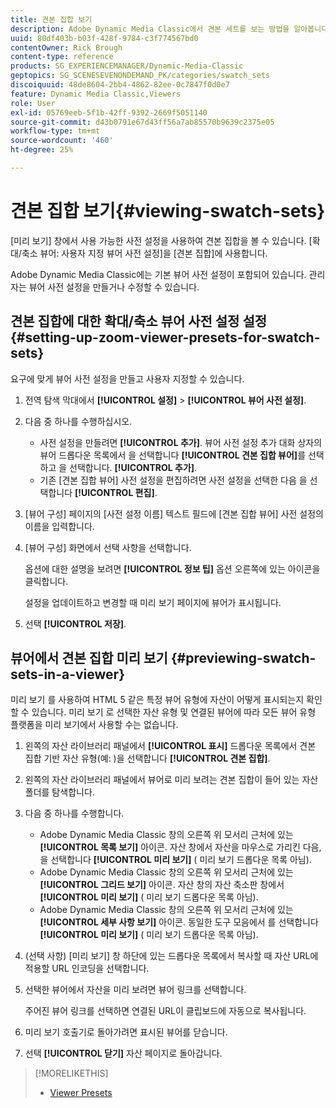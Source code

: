 ```yaml
---
title: 견본 집합 보기
description: Adobe Dynamic Media Classic에서 견본 세트를 보는 방법을 알아봅니다.
uuid: 80df403b-b03f-428f-9784-c3f774567bd0
contentOwner: Rick Brough
content-type: reference
products: SG_EXPERIENCEMANAGER/Dynamic-Media-Classic
geptopics: SG_SCENESEVENONDEMAND_PK/categories/swatch_sets
discoiquuid: 48de8604-2bb4-4862-82ee-0c7847f0d0e7
feature: Dynamic Media Classic,Viewers
role: User
exl-id: 05769eeb-5f1b-42ff-9392-2669f5051140
source-git-commit: d43b0791e67d43ff56a7ab85570b9639c2375e05
workflow-type: tm+mt
source-wordcount: '460'
ht-degree: 25%

---
```


# 견본 집합 보기{#viewing-swatch-sets}

[미리 보기] 창에서 사용 가능한 사전 설정을 사용하여 견본 집합을 볼 수 있습니다. [확대/축소 뷰어: 사용자 지정 뷰어 사전 설정]을 [견본 집합]에 사용합니다.

Adobe Dynamic Media Classic에는 기본 뷰어 사전 설정이 포함되어 있습니다. 관리자는 뷰어 사전 설정을 만들거나 수정할 수 있습니다.

## 견본 집합에 대한 확대/축소 뷰어 사전 설정 설정 {#setting-up-zoom-viewer-presets-for-swatch-sets}

요구에 맞게 뷰어 사전 설정을 만들고 사용자 지정할 수 있습니다.

1. 전역 탐색 막대에서 **[!UICONTROL 설정]** > **[!UICONTROL 뷰어 사전 설정]**.
1. 다음 중 하나를 수행하십시오.

   * 사전 설정을 만들려면 **[!UICONTROL 추가]**. 뷰어 사전 설정 추가 대화 상자의 뷰어 드롭다운 목록에서 을 선택합니다 **[!UICONTROL 견본 집합 뷰어]**&#x200B;를 선택하고 을 선택합니다. **[!UICONTROL 추가]**.
   * 기존 [견본 집합 뷰어] 사전 설정을 편집하려면 사전 설정을 선택한 다음 을 선택합니다 **[!UICONTROL 편집]**.

1. [뷰어 구성] 페이지의 [사전 설정 이름] 텍스트 필드에 [견본 집합 뷰어] 사전 설정의 이름을 입력합니다.
1. [뷰어 구성] 화면에서 선택 사항을 선택합니다.

   옵션에 대한 설명을 보려면 **[!UICONTROL 정보 팁]** 옵션 오른쪽에 있는 아이콘을 클릭합니다.

   설정을 업데이트하고 변경할 때 미리 보기 페이지에 뷰어가 표시됩니다.

1. 선택 **[!UICONTROL 저장]**.

## 뷰어에서 견본 집합 미리 보기 {#previewing-swatch-sets-in-a-viewer}

미리 보기 를 사용하여 HTML 5 같은 특정 뷰어 유형에 자산이 어떻게 표시되는지 확인할 수 있습니다. 미리 보기 로 선택한 자산 유형 및 연결된 뷰어에 따라 모든 뷰어 유형 플랫폼을 미리 보기에서 사용할 수는 없습니다.

1. 왼쪽의 자산 라이브러리 패널에서 **[!UICONTROL 표시]** 드롭다운 목록에서 견본 집합 기반 자산 유형(예: )을 선택합니다 **[!UICONTROL 견본 집합]**.
1. 왼쪽의 자산 라이브러리 패널에서 뷰어로 미리 보려는 견본 집합이 들어 있는 자산 폴더를 탐색합니다.
1. 다음 중 하나를 수행합니다.

   * Adobe Dynamic Media Classic 창의 오른쪽 위 모서리 근처에 있는 **[!UICONTROL 목록 보기]** 아이콘. 자산 창에서 자산을 마우스로 가리킨 다음, 을 선택합니다 **[!UICONTROL 미리 보기]** ( 미리 보기 드롭다운 목록 아님).
   * Adobe Dynamic Media Classic 창의 오른쪽 위 모서리 근처에 있는 **[!UICONTROL 그리드 보기]** 아이콘. 자산 창의 자산 축소판 창에서 **[!UICONTROL 미리 보기]** ( 미리 보기 드롭다운 목록 아님).
   * Adobe Dynamic Media Classic 창의 오른쪽 위 모서리 근처에 있는 **[!UICONTROL 세부 사항 보기]** 아이콘. 동일한 도구 모음에서 를 선택합니다 **[!UICONTROL 미리 보기]** ( 미리 보기 드롭다운 목록 아님).

1. (선택 사항) [미리 보기] 창 하단에 있는 드롭다운 목록에서 복사할 때 자산 URL에 적용할 URL 인코딩을 선택합니다.
1. 선택한 뷰어에서 자산을 미리 보려면 뷰어 링크를 선택합니다.

   주어진 뷰어 링크를 선택하면 연결된 URL이 클립보드에 자동으로 복사됩니다.

1. 미리 보기 호출기로 돌아가려면 표시된 뷰어를 닫습니다.
1. 선택 **[!UICONTROL 닫기]** 자산 페이지로 돌아갑니다.

>[!MORELIKETHIS]
>
>* [Viewer Presets](application-setup.md#viewer_presets)

